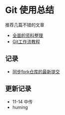 # Git 使用总结

推荐几篇不错的文章

- [全面的资料整理](https://github.com/xirong/my-git)
- [Git工作流教程](https://github.com/xirong/my-git/blob/master/git-workflow-tutorial.md)



## 记录

- [同步fork仓库的最新提交](//github.com/humingx/git-learning/blob/master/articles/fork-sync.md)


## 更新记录

- 11-14 中传
- huming
